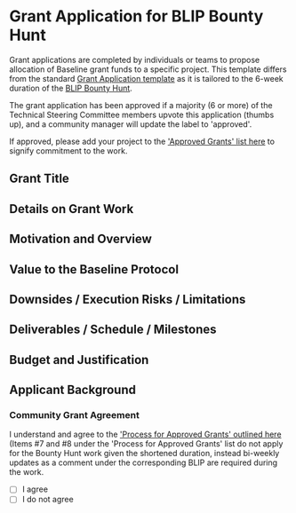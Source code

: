 # Grant Application for BLIP Bounty Hunt
Grant applications are completed by individuals or teams to propose allocation of Baseline grant funds to a specific project. This template differs from the standard [Grant Application template](https://github.com/eea-oasis/baseline-grants/blob/main/.github/ISSUE_TEMPLATE/grant-application.md)
as it is tailored to the 6-week duration of the [BLIP Bounty Hunt](https://sites.google.com/oasis-open.org/amsterbased2022/blip-bounty-hunt).

The grant application has been approved if a majority (6 or more) of the Technical Steering Committee members upvote this application (thumbs up), and a community manager will update the label to 'approved'.

If approved, please add your project to the ['Approved Grants' list here](https://github.com/eea-oasis/baseline-grants/blob/main/Approved-Grants-2022.md) to signify commitment to the work.

## Grant Title
<!--- Update line #9 with the title of your grant, in a few words, prefix with '[BH]'-->

## Details on Grant Work
<!--- Describe your proposed work in greater detail -->


## Motivation and Overview
<!-- What is the motivation and context for this proposed work? -->


## Value to the Baseline Protocol
<!--- Elaborate on the value this effort provides to the further development, enhancement, or adoption of the Baseline Protocol -->


## Downsides / Execution Risks / Limitations
<!-- What are the downsides, execution risks, and/or limitations of this work? -->


## Deliverables / Schedule / Milestones
<!-- Provide information on the final deliverables, proposed schedule, and milestones that you and/or your team will follow to complete the work  -->


## Budget and Justification
<!-- Provide proposed amount that should be paid (in USD) for the grant work, with detailed justification -->


## Applicant Background
<!-- Name of person or team submitting the grant request, with background and experience -->


### Community Grant Agreement 
I understand and agree to the ['Process for Approved Grants' outlined here](https://github.com/eea-oasis/baseline-grants/blob/main/README.md)
(Items #7 and #8 under the 'Process for Approved Grants' list do not apply for the Bounty Hunt work given the shortened duration, instead bi-weekly updates as a comment under the corresponding BLIP are required during the work.
- [ ] I agree 
- [ ] I do not agree
